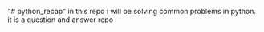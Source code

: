 "# python_recap" 
in this repo i will be solving common problems in python. 
it is a question and answer repo
